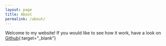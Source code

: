 ```yaml
---
layout: page
title: About
permalink: /about/
---
```


Welcome to my website! If you would like to see how it work, have a look on [Github]{:target="_blank"}

[Github]: https://github.com/posty72/posty.co.nz
